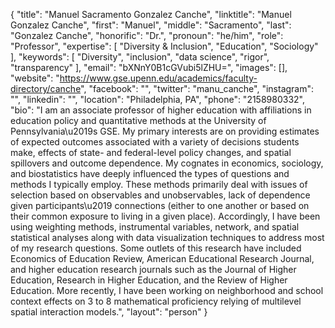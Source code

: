 {
  "title": "Manuel Sacramento Gonzalez Canche",
  "linktitle": "Manuel Gonzalez Canche",
  "first": "Manuel",
  "middle": "Sacramento",
  "last": "Gonzalez Canche",
  "honorific": "Dr.",
  "pronoun": "he/him",
  "role": "Professor",
  "expertise": [
    "Diversity & Inclusion",
    "Education",
    "Sociology"
  ],
  "keywords": [
    "Diversity",
    "inclusion",
    "data science",
    "rigor",
    "transparency"
  ],
  "email": "bXNnY0B1cGVubi5lZHU=",
  "images": [],
  "website": "https://www.gse.upenn.edu/academics/faculty-directory/canche",
  "facebook": "",
  "twitter": "manu_canche",
  "instagram": "",
  "linkedin": "",
  "location": "Philadelphia, PA",
  "phone": "2158980332",
  "bio": "I am an associate professor of higher education with affiliations in education policy and quantitative methods at the University of Pennsylvania\u2019s GSE. My primary interests are on providing estimates of expected outcomes associated with a variety of decisions students make, effects of state- and federal-level policy changes, and spatial spillovers and outcome dependence. My cognates in economics, sociology, and biostatistics have deeply influenced the types of questions and methods I typically employ. These methods primarily deal with issues of selection based on observables and unobservables, lack of dependence given participants\u2019 connections (either to one another or based on their common exposure to living in a given place). Accordingly, I have been using weighting methods, instrumental variables, network, and spatial statistical analyses along with data visualization techniques to address most of my research questions. Some outlets of this research have included Economics of Education Review, American Educational Research Journal, and higher education research journals such as the Journal of Higher Education, Research in Higher Education, and the Review of Higher Education. More recently, I have been working on neighborhood and school context effects on 3 to 8 mathematical proficiency relying of multilevel spatial interaction models.",
  "layout": "person"
}
